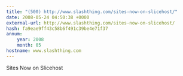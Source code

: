 ```yaml
---
title: "(500) http://www.slashthing.com/sites-now-on-slicehost/"
date: 2008-05-24 04:50:38 +0000
external-url: http://www.slashthing.com/sites-now-on-slicehost/
hash: fa9eae9ff43c58b6f491c39be4e71f37
annum:
    year: 2008
    month: 05
hostname: www.slashthing.com
---
```


Sites Now on Slicehost 
